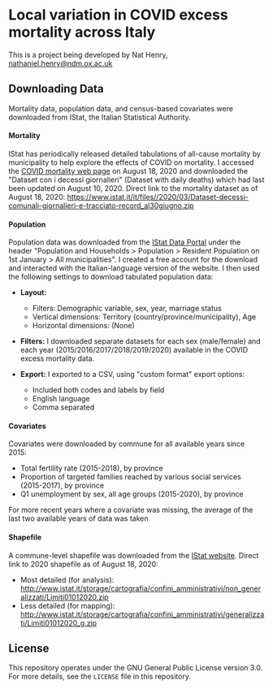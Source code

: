 # Local variation in COVID excess mortality across Italy

This is a project being developed by Nat Henry, nathaniel.henry@ndm.ox.ac.uk

## Downloading Data

Mortality data, population data, and census-based covariates were downloaded 
from IStat, the Italian Statistical Authority.

#### Mortality

IStat has periodically released detailed tabulations of all-cause mortality by
municipality to help explore the effects of COVID on mortality. I accessed the
[COVID mortality web page](https://www.istat.it/it/archivio/240401) on August 18,
2020 and downloaded the "Dataset con i decessi giornalieri" (Dataset with daily 
deaths) which had last been updated on August 10, 2020. Direct link to the 
mortality dataset as of August 18, 2020: 
https://www.istat.it/it/files//2020/03/Dataset-decessi-comunali-giornalieri-e-tracciato-record_al30giugno.zip

#### Population

Population data was downloaded from the [IStat Data Portal](https://dati.istat.it) 
under the header "Population and Households > Population > Resident Population 
on 1st January > All municipalities". I created a free account for the download 
and interacted with the Italian-language version of the website. I then used the
following settings to download tabulated population data:

- **Layout:**
  - Filters: Demographic variable, sex, year, marriage status
  - Vertical dimensions: Territory (country/province/municipality), Age
  - Horizontal dimensions: (None)

- **Filters:** I downloaded separate datasets for each sex (male/female) and each year
  (2015/2016/2017/2018/2019/2020) available in the COVID excess mortality data.

- **Export:** I exported to a CSV, using "custom format" export options:
  - Included both codes and labels by field
  - English language
  - Comma separated

#### Covariates

Covariates were downloaded by commune for all available years since 2015:
- Total fertility rate (2015-2018), by province
- Proportion of targeted families reached by various social services (2015-2017), by province
- Q1 unemployment by sex, all age groups (2015-2020), by province


For more recent years where a covariate was missing, the average of the last two
available years of data was taken

#### Shapefile

A commune-level shapefile was downloaded from the [IStat website](https://www.istat.it/it/archivio/222527).
Direct link to 2020 shapefile as of August 18, 2020: 
- Most detailed (for analysis): http://www.istat.it/storage/cartografia/confini_amministrativi/non_generalizzati/Limiti01012020.zip
- Less detailed (for mapping): http://www.istat.it/storage/cartografia/confini_amministrativi/generalizzati/Limiti01012020_g.zip


## License

This repository operates under the GNU General Public License version 3.0. For 
more details, see the `LICENSE` file in this repository.
